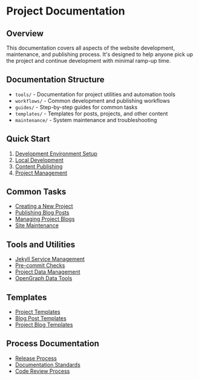 # Project Documentation

## Overview
This documentation covers all aspects of the website development, maintenance, and publishing process. It's designed to help anyone pick up the project and continue development with minimal ramp-up time.

## Documentation Structure
- `tools/` - Documentation for project utilities and automation tools
- `workflows/` - Common development and publishing workflows
- `guides/` - Step-by-step guides for common tasks
- `templates/` - Templates for posts, projects, and other content
- `maintenance/` - System maintenance and troubleshooting

## Quick Start
1. [Development Environment Setup](guides/environment-setup.md)
2. [Local Development](guides/local-development.md)
3. [Content Publishing](guides/content-publishing.md)
4. [Project Management](guides/project-management.md)

## Common Tasks
- [Creating a New Project](workflows/new-project.md)
- [Publishing Blog Posts](workflows/blog-publishing.md)
- [Managing Project Blogs](workflows/project-blogs.md)
- [Site Maintenance](maintenance/routine-tasks.md)

## Tools and Utilities
- [Jekyll Service Management](tools/jekyll-service.md)
- [Pre-commit Checks](tools/pre-commit-checks.md)
- [Project Data Management](tools/project-data.md)
- [OpenGraph Data Tools](tools/opengraph-tools.md)

## Templates
- [Project Templates](templates/project.md)
- [Blog Post Templates](templates/blog-post.md)
- [Project Blog Templates](templates/project-blog.md)

## Process Documentation
- [Release Process](workflows/release-process.md)
- [Documentation Standards](guides/documentation-standards.md)
- [Code Review Process](workflows/code-review.md) 